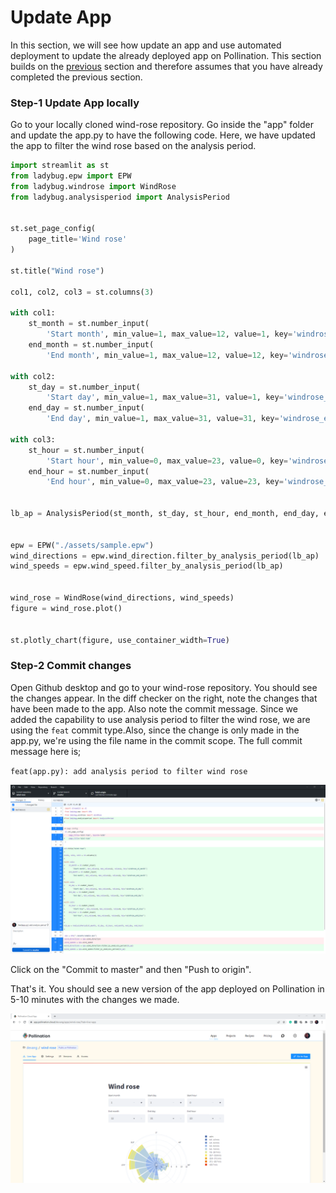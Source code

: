 # Update App

In this section, we will see how update an app and use automated deployment to update the already deployed app on Pollination. This section builds on the [previous](automate-app-deployment.md) section and therefore assumes that you have already completed the previous section.

### Step-1 Update App locally

Go to your locally cloned wind-rose repository. Go inside the "app" folder and update the app.py to have the following code. Here, we have updated the app to filter the wind rose based on the analysis period.

```python
import streamlit as st
from ladybug.epw import EPW
from ladybug.windrose import WindRose
from ladybug.analysisperiod import AnalysisPeriod


st.set_page_config(
    page_title='Wind rose'
)

st.title("Wind rose")

col1, col2, col3 = st.columns(3)

with col1:
    st_month = st.number_input(
        'Start month', min_value=1, max_value=12, value=1, key='windrose_st_month')
    end_month = st.number_input(
        'End month', min_value=1, max_value=12, value=12, key='windrose_end_month')

with col2:
    st_day = st.number_input(
        'Start day', min_value=1, max_value=31, value=1, key='windrose_st_day')
    end_day = st.number_input(
        'End day', min_value=1, max_value=31, value=31, key='windrose_end_day')

with col3:
    st_hour = st.number_input(
        'Start hour', min_value=0, max_value=23, value=0, key='windrose_st_hour')
    end_hour = st.number_input(
        'End hour', min_value=0, max_value=23, value=23, key='windrose_end_hour')


lb_ap = AnalysisPeriod(st_month, st_day, st_hour, end_month, end_day, end_hour)


epw = EPW("./assets/sample.epw")
wind_directions = epw.wind_direction.filter_by_analysis_period(lb_ap)
wind_speeds = epw.wind_speed.filter_by_analysis_period(lb_ap)


wind_rose = WindRose(wind_directions, wind_speeds)
figure = wind_rose.plot()


st.plotly_chart(figure, use_container_width=True)
```

### Step-2 Commit changes

Open Github desktop and go to your wind-rose repository. You should see the changes appear. In the diff checker on the right, note the changes that have been made to the app. Also note the commit message. Since we added the capability to use analysis period to filter the wind rose, we are using the `feat` commit type.Also, since the change is only made in the app.py, we're using the file name in the commit scope. The full commit message here is;

`feat(app.py): add analysis period to filter wind rose`

![](../.gitbook/assets/pollination-apps/update_app_commit.png)

Click on the "Commit to master" and then "Push to origin".

That's it. You should see a new version of the app deployed on Pollination in 5-10 minutes with the changes we made.

![](../.gitbook/assets/pollination-apps/update_app_done.png)
